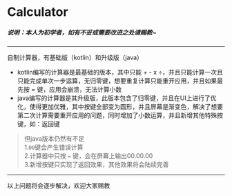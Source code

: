 # Calculator
 ##### 说明：本人为初学者，如有不妥或需要改进之处请赐教~
 ---
自制计算器，有基础版（kotlin）和升级版（java）
* kotlin编写的计算器是最基础的版本，其中只能 + - x ÷，并且只能计算一次且只能完成单次一步运算，无归零键，想要重复计算只能重开应用，并且如果最先按 = 键，应用会崩溃，无法计算小数
* java编写的计算器是其升级版，此版本包含了归零键，并且在UI上进行了优化，使得更加优雅，其中按键全部变为圆形，并且屏幕是渐变色，解决了想要第二次计算需要重开应用的问题，同时增加了小数运算，并且新增其他特殊按键，如：返回键

> 但java版本仍然有不足\
1.`00`键会产生错误计算\
2.计算器中只按 `=` 键，会在屏幕上输出00.00.00\
3.新增按键只实现了返回效果，其他效果将会陆续完善


---
以上问题将会逐步解决，欢迎大家赐教
